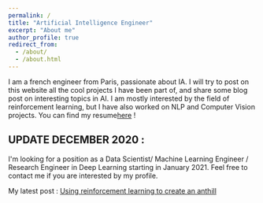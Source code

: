 ```yaml
---
permalink: /
title: "Artificial Intelligence Engineer"
excerpt: "About me"
author_profile: true
redirect_from: 
  - /about/
  - /about.html
---
```


I am a french engineer from Paris, passionate about IA. I will try to post on this website all the cool projects I have been part of,
and share some blog post on interesting topics in AI.
I am mostly interested by the field of reinforcement learning, but I have also worked on NLP and Computer Vision projects.
You can find my resume[here](https://antoninduval.github.io/files/CV_Antonin_DUVAL_2020_EN.pdf) !

## UPDATE DECEMBER 2020 :
I'm looking for a position as a Data Scientist/ Machine Learning Engineer / Research Engineer in Deep Learning starting in January 2021.
Feel free to contact me if you are interested by my profile.

My latest post : [Using reinforcement learning to create an anthill](https://antoninduval.github.io/posts/2020/04/blog-post-2/)
